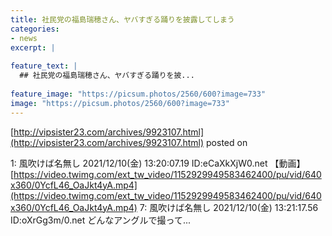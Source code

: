 ```yaml
---
title: 社民党の福島瑞穂さん、ヤバすぎる踊りを披露してしまう
categories:
- news
excerpt: |
  
feature_text: |
  ## 社民党の福島瑞穂さん、ヤバすぎる踊りを披...
  
feature_image: "https://picsum.photos/2560/600?image=733"
image: "https://picsum.photos/2560/600?image=733"
---
```


[http://vipsister23.com/archives/9923107.html](http://vipsister23.com/archives/9923107.html)
posted on 

<!--more-->

1: 風吹けば名無し 2021/12/10(金) 13:20:07.19 ID:eCaXkXjW0.net 【動画】 [https://video.twimg.com/ext_tw_video/1152929949583462400/pu/vid/640x360/0YcfL46_OaJkt4yA.mp4](https://video.twimg.com/ext_tw_video/1152929949583462400/pu/vid/640x360/0YcfL46_OaJkt4yA.mp4) 7: 風吹けば名無し 2021/12/10(金) 13:21:17.56 ID:oXrGg3m/0.net どんなアングルで撮って...
